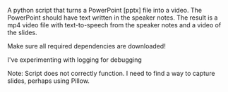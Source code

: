A python script that turns a PowerPoint [pptx] file into a video. The PowerPoint should have text written in the speaker notes. The result is a mp4 video file with text-to-speech from the speaker notes and a video of the slides. 

Make sure all required dependencies are downloaded! 

I've experimenting with logging for debugging

Note: Script does not correctly function. I need to find a way to capture slides, perhaps using Pillow.
